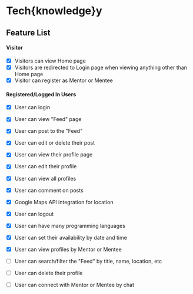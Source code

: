 # Tech{knowledge}y

## Feature List
#### Visitor
- [x] Visitors can view Home page
- [x] Visitors are redirected to Login page when viewing anything other than Home page
- [x] Visitor can register as Mentor or Mentee

#### Registered/Logged In Users
- [x] User can login

- [x] User can view "Feed" page

- [x] User can post to the "Feed"

- [x] User can edit or delete their post

- [x] User can view their profile page

- [x] User can edit their profile

- [x] User can view all profiles

- [x] User can comment on posts

- [x] Google Maps API integration for location

- [x] User can logout

- [x] User can have many programming languages

- [x] User can set their availability by date and time

- [x] User can view profiles by Mentor or Mentee


- [ ] User can search/filter the "Feed" by title, name, location, etc

- [ ] User can delete their profile

- [ ] User can connect with Mentor or Mentee by chat

